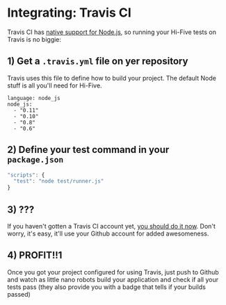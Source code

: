 # Integrating: Travis CI

Travis CI has
[native support for Node.js](http://about.travis-ci.org/docs/user/languages/javascript-with-nodejs/),
so running your Hi-Five tests on Travis is no biggie:

## 1) Get a `.travis.yml` file on yer repository

Travis uses this file to define how to build your project. The default Node
stuff is all you'll need for Hi-Five.

    language: node_js
    node_js:
      - "0.11"
      - "0.10"
      - "0.8"
      - "0.6"

## 2) Define your test command in your `package.json`

```js
"scripts": {
  "test": "node test/runner.js"
}
```

## 3) ???

If you haven't gotten a Travis CI account yet,
[you should do it now](http://about.travis-ci.org/docs/user/getting-started/). Don't
worry, it's easy, it'll use your Github account for added awesomeness.

## 4) PROFIT!!1

Once you got your project configured for using Travis, just push to Github and
watch as little nano robots build your application and check if all your tests
pass (they also provide you with a badge that tells if your builds passed)
